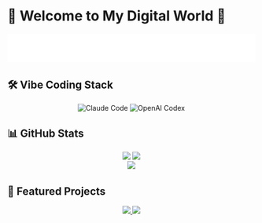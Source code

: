 # 🌸 Welcome to My Digital World 🌸
<div align="center">
  <img src="https://raw.githubusercontent.com/marvinli001/marvinli001/refs/heads/main/Typing%20SVG.svg" alt="Typing SVG" />
</div>

## 🛠️ Vibe Coding Stack
<div align="center">
  
  ![Claude Code](https://img.shields.io/badge/Claude_Code-FF6B35?style=for-the-badge&logo=anthropic&logoColor=white)
  ![OpenAI Codex](https://img.shields.io/badge/OpenAI_Codex-412991?style=for-the-badge&logo=openai&logoColor=white)
  
</div>

## 📊 GitHub Stats
<!-- 选项1: 可爱粉色渐变主题 -->
<!--
<div align="center">
  <img height="180em" src="https://github-readme-stats.vercel.app/api?username=marvinli001&show_icons=true&theme=radical&title_color=ff1493&icon_color=ff1493&text_color=ff1493&bg_color=00000000&border_color=ff69b4&border_radius=20" />
  <img height="180em" src="https://github-readme-stats.vercel.app/api/top-langs/?username=marvinli001&layout=compact&theme=radical&title_color=ff1493&text_color=ff1493&bg_color=00000000&border_color=ff69b4&border_radius=20" />
</div>
-->
<!-- 选项2: 彩虹渐变主题 -->
<!-- 
<div align="center">
  <img height="180em" src="https://github-readme-stats.vercel.app/api?username=marvinli001&show_icons=true&theme=tokyonight&title_color=ff6ac1&icon_color=ff6ac1&text_color=c9cacc&bg_color=00000000&border_color=ff6ac1&border_radius=15" />
  <img height="180em" src="https://github-readme-stats.vercel.app/api/top-langs/?username=marvinli001&layout=compact&theme=tokyonight&title_color=ff6ac1&text_color=c9cacc&bg_color=00000000&border_color=ff6ac1&border_radius=15" />
</div>
-->
<!-- 选项3: 卡哇伊樱花主题 -->
<div align="center">
  <img height="180em" src="https://github-readme-stats.vercel.app/api?username=marvinli001&show_icons=true&theme=buefy&title_color=ff69b4&icon_color=ff1493&text_color=ff69b4&bg_color=00000000&border_color=ffb6c1&border_radius=25" />
  <img height="180em" src="https://github-readme-stats.vercel.app/api/top-langs/?username=marvinli001&layout=compact&theme=buefy&title_color=ff69b4&text_color=ff69b4&bg_color=00000000&border_color=ffb6c1&border_radius=25" />
</div>

<div align="center">
  <img src="https://github-readme-streak-stats.herokuapp.com/?user=marvinli001&theme=radical&stroke=ff69b4&background=00000000&border=ff69b4&currStreakLabel=ff69b4&ring=ff1493&fire=ff69b4&sideLabels=ff69b4&border_radius=20" />
</div>

## 🌟 Featured Projects
<div align="center">
  <a href="https://github.com/marvinli001/MineChatWeb">
    <img src="https://github-readme-stats.vercel.app/api/pin/?username=marvinli001&repo=MineChatWeb&theme=radical&title_color=ff69b4&text_color=ff69b4&bg_color=00000000&border_color=ff69b4&border_radius=15" />
  </a>
  <a href="https://github.com/marvinli001/frpc-gui-client">
    <img src="https://github-readme-stats.vercel.app/api/pin/?username=marvinli001&repo=frpc-gui-client&theme=radical&title_color=ff69b4&text_color=ff69b4&bg_color=00000000&border_color=ff69b4&border_radius=15" />
  </a>
</div>
